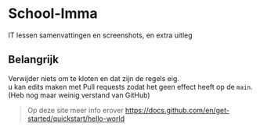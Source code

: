 # School-Imma
IT lessen samenvattingen en screenshots, en extra uitleg

## Belangrijk
Verwijder niets om te kloten en dat zijn de regels eig.  
u kan edits maken met Pull requests zodat het geen effect heeft op de `main`.  
(Heb nog maar weinig verstand van GitHub)  
  
>Op deze site meer info erover https://docs.github.com/en/get-started/quickstart/hello-world

